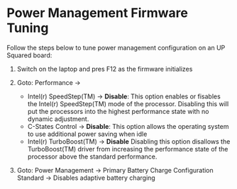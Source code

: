 # Power Management Firmware Tuning

Follow the steps below to tune power management configuration on an UP Squared board:

1. Switch on the laptop and pres F12 as the firmware initializes
2. Goto: Performance ->
    * Intel(r) SpeedStep(TM) -> **Disable**: This option enables or fisables the Intel(r) SpeedStep(TM) mode of the processor. Disabling this will put the processors into the highest performance state with no dynamic adjustment.
    * C-States Control -> **Disable**: This option allows the operating system to use additional power saving when idle
    * Intel(r) TurboBoost(TM) -> **Disable** Disabling this option disallows the TurboBoost(TM) driver from increasing the performance state of the processor above the standard performance.

3. Goto: Power Management -> Primary Battery Charge Configuration Standard -> Disables adaptive battery charging
